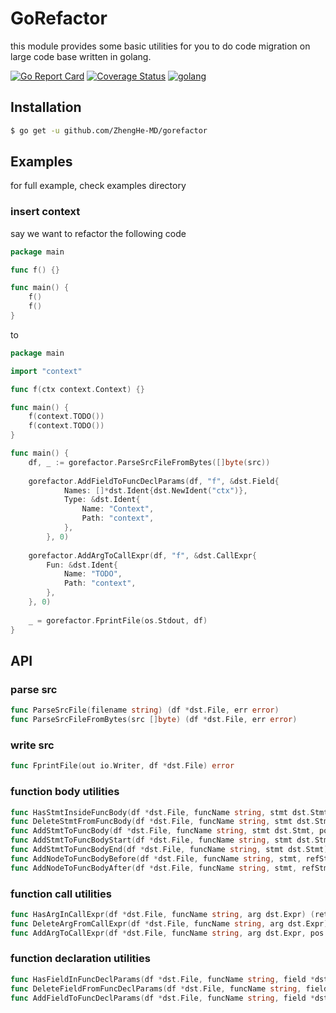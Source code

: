 # GoRefactor

this module provides some basic utilities for you to do code migration on large code base written in golang.

[![Go Report Card](https://goreportcard.com/badge/github.com/ZhengHe-MD/gorefactor)](https://goreportcard.com/report/github.com/ZhengHe-MD/gorefactor)
[![Coverage Status](https://coveralls.io/repos/github/ZhengHe-MD/gorefactor/badge.svg?branch=master)](https://coveralls.io/github/ZhengHe-MD/gorefactor?branch=master)
[![golang](https://img.shields.io/badge/Language-Go-green.svg?style=flat)](https://golang.org)

## Installation

```sh
$ go get -u github.com/ZhengHe-MD/gorefactor
```

## Examples

for full example, check examples directory

### insert context

say we want to refactor the following code

```go
package main

func f() {}

func main() {
    f()
    f()
}
```

to 

```go
package main

import "context"

func f(ctx context.Context) {}

func main() {
    f(context.TODO())
    f(context.TODO())
}
```

```go
func main() {
	df, _ := gorefactor.ParseSrcFileFromBytes([]byte(src))
	
	gorefactor.AddFieldToFuncDeclParams(df, "f", &dst.Field{
    		Names: []*dst.Ident{dst.NewIdent("ctx")},
    		Type: &dst.Ident{
    			Name: "Context",
    			Path: "context",
    		},
    	}, 0)
    
    gorefactor.AddArgToCallExpr(df, "f", &dst.CallExpr{
        Fun: &dst.Ident{
            Name: "TODO",
            Path: "context",
        },
    }, 0)
	
	_ = gorefactor.FprintFile(os.Stdout, df)
}
```

## API

### parse src

```go
func ParseSrcFile(filename string) (df *dst.File, err error)
func ParseSrcFileFromBytes(src []byte) (df *dst.File, err error)
```

### write src

```go
func FprintFile(out io.Writer, df *dst.File) error
```

### function body utilities

```go
func HasStmtInsideFuncBody(df *dst.File, funcName string, stmt dst.Stmt) (ret bool)
func DeleteStmtFromFuncBody(df *dst.File, funcName string, stmt dst.Stmt) (modified bool)
func AddStmtToFuncBody(df *dst.File, funcName string, stmt dst.Stmt, pos int) (modified bool)
func AddStmtToFuncBodyStart(df *dst.File, funcName string, stmt dst.Stmt) (modified bool)
func AddStmtToFuncBodyEnd(df *dst.File, funcName string, stmt dst.Stmt) (modified bool)
func AddNodeToFuncBodyBefore(df *dst.File, funcName string, stmt, refStmt dst.Stmt) (modified bool) 
func AddNodeToFuncBodyAfter(df *dst.File, funcName string, stmt, refStmt dst.Stmt) (modified bool)
```

### function call utilities

```go
func HasArgInCallExpr(df *dst.File, funcName string, arg dst.Expr) (ret bool)
func DeleteArgFromCallExpr(df *dst.File, funcName string, arg dst.Expr) (modified bool)
func AddArgToCallExpr(df *dst.File, funcName string, arg dst.Expr, pos int) (modified bool)
```

### function declaration utilities

```go
func HasFieldInFuncDeclParams(df *dst.File, funcName string, field *dst.Field) (ret bool)
func DeleteFieldFromFuncDeclParams(df *dst.File, funcName string, field *dst.Field) (modified bool)
func AddFieldToFuncDeclParams(df *dst.File, funcName string, field *dst.Field, pos int) (modified bool)
```
